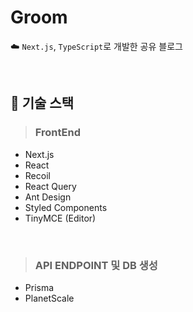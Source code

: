 # Groom
☁️ `Next.js`, `TypeScript`로 개발한 공유 블로그

</br>

## 🐾 기술 스택

> ### FrontEnd
* Next.js
* React
* Recoil
* React Query
* Ant Design
* Styled Components
* TinyMCE (Editor)

<br />

> ### API ENDPOINT 및 DB 생성
* Prisma
* PlanetScale
